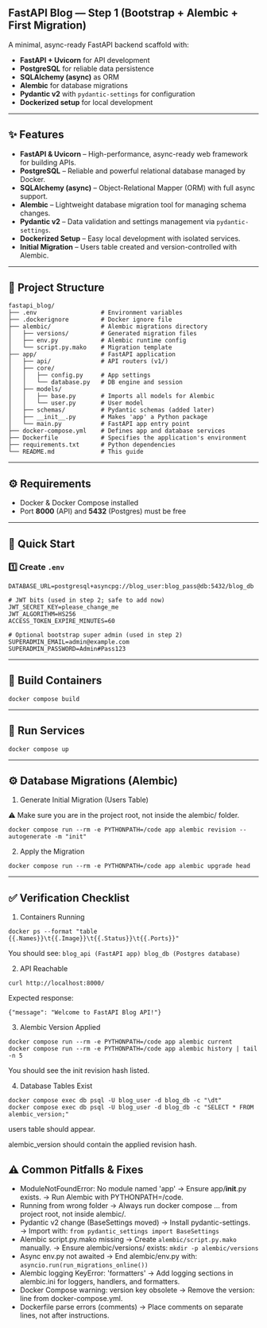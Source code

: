 ## FastAPI Blog — Step 1 (Bootstrap + Alembic + First Migration)

A minimal, async-ready FastAPI backend scaffold with:

* **FastAPI + Uvicorn** for API development
* **PostgreSQL** for reliable data persistence
* **SQLAlchemy (async)** as ORM
* **Alembic** for database migrations
* **Pydantic v2** with `pydantic-settings` for configuration
* **Dockerized setup** for local development

---

## ✨ Features

* **FastAPI & Uvicorn** – High-performance, async-ready web framework for building APIs.  
* **PostgreSQL** – Reliable and powerful relational database managed by Docker.  
* **SQLAlchemy (async)** – Object-Relational Mapper (ORM) with full async support.  
* **Alembic** – Lightweight database migration tool for managing schema changes.  
* **Pydantic v2** – Data validation and settings management via `pydantic-settings`.  
* **Dockerized Setup** – Easy local development with isolated services.  
* **Initial Migration** – Users table created and version-controlled with Alembic.  

---

## 📂 Project Structure

```
fastapi_blog/
├── .env                  # Environment variables
├── .dockerignore         # Docker ignore file
├── alembic/              # Alembic migrations directory
│   ├── versions/         # Generated migration files
│   ├── env.py            # Alembic runtime config
│   └── script.py.mako    # Migration template
├── app/                  # FastAPI application
│   ├── api/              # API routers (v1/)
│   ├── core/
│   │   ├── config.py     # App settings
│   │   └── database.py   # DB engine and session
│   ├── models/
│   │   ├── base.py       # Imports all models for Alembic
│   │   └── user.py       # User model
│   ├── schemas/          # Pydantic schemas (added later)
│   ├── __init__.py       # Makes 'app' a Python package
│   └── main.py           # FastAPI app entry point
├── docker-compose.yml    # Defines app and database services
├── Dockerfile            # Specifies the application's environment
├── requirements.txt      # Python dependencies
└── README.md             # This guide
```

---

## ⚙️ Requirements

* Docker & Docker Compose installed  
* Port **8000** (API) and **5432** (Postgres) must be free  

---

## 🚀 Quick Start

### 1️⃣ Create `.env`

```env
DATABASE_URL=postgresql+asyncpg://blog_user:blog_pass@db:5432/blog_db

# JWT bits (used in step 2; safe to add now)
JWT_SECRET_KEY=please_change_me
JWT_ALGORITHM=HS256
ACCESS_TOKEN_EXPIRE_MINUTES=60

# Optional bootstrap super admin (used in step 2)
SUPERADMIN_EMAIL=admin@example.com
SUPERADMIN_PASSWORD=Admin#Pass123
```

---

## 🐳 Build Containers

```
docker compose build
```

---

## 🚀 Run Services

```
docker compose up
```
---

## ⚙️ Database Migrations (Alembic)
1. Generate Initial Migration (Users Table)

⚠️ Make sure you are in the project root, not inside the alembic/ folder.
```
docker compose run --rm -e PYTHONPATH=/code app alembic revision --autogenerate -m "init"
```

2. Apply the Migration
```
docker compose run --rm -e PYTHONPATH=/code app alembic upgrade head
```

---

## ✅ Verification Checklist
1. Containers Running
```
docker ps --format "table {{.Names}}\t{{.Image}}\t{{.Status}}\t{{.Ports}}"
```

You should see:
`
blog_api (FastAPI app)
blog_db (Postgres database)
`

2. API Reachable
```
curl http://localhost:8000/
```


Expected response:

`{"message": "Welcome to FastAPI Blog API!"}`

3. Alembic Version Applied
```
docker compose run --rm -e PYTHONPATH=/code app alembic current
docker compose run --rm -e PYTHONPATH=/code app alembic history | tail -n 5
```

You should see the init revision hash listed.

4. Database Tables Exist
```
docker compose exec db psql -U blog_user -d blog_db -c "\dt"
docker compose exec db psql -U blog_user -d blog_db -c "SELECT * FROM alembic_version;"
```

users table should appear.

alembic_version should contain the applied revision hash.

## ⚠️ Common Pitfalls & Fixes

* ModuleNotFoundError: No module named 'app'
→ Ensure app/__init__.py exists.
→ Run Alembic with PYTHONPATH=/code.
* Running from wrong folder
→ Always run docker compose ... from project root, not inside alembic/.
* Pydantic v2 change (BaseSettings moved)
→ Install pydantic-settings.
→ Import with: `from pydantic_settings import BaseSettings`
* Alembic script.py.mako missing
→ Create `alembic/script.py.mako` manually.
→ Ensure alembic/versions/ exists: ```mkdir -p alembic/versions```
* Async env.py not awaited
→ End alembic/env.py with: `asyncio.run(run_migrations_online())`
* Alembic logging KeyError: 'formatters'
→ Add logging sections in alembic.ini for loggers, handlers, and formatters.
* Docker Compose warning: version key obsolete
→ Remove the version: line from docker-compose.yml.
* Dockerfile parse errors (comments)
→ Place comments on separate lines, not after instructions.
